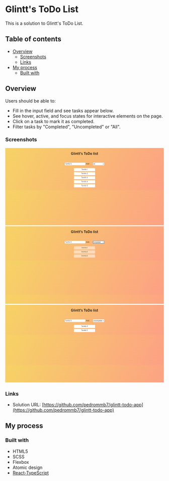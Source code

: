 # Glintt's ToDo List

This is a solution to Glintt's ToDo List.

## Table of contents

- [Overview](#overview)
  - [Screenshots](#screenshot)
  - [Links](#links)
- [My process](#my-process)
  - [Built with](#built-with)

## Overview

Users should be able to:

- Fill in the input field and see tasks appear below.
- See hover, active, and focus states for interactive elements on the page.
- Click on a task to mark it as completed.
- Filter tasks by "Completed", "Uncompleted" or "All".

### Screenshots

![](./screenshot_desktop.png)
![](./screenshot_desktopCompleted.png)
![](./screenshot_desktopUncompleted.png)

### Links

- Solution URL: [https://github.com/pedrommb7/glintt-todo-app](https://github.com/pedrommb7/glintt-todo-app)

## My process

### Built with

- HTML5
- SCSS
- Flexbox
- Atomic design
- [React-TypeScript](https://create-react-app.dev/docs/adding-typescript/)
